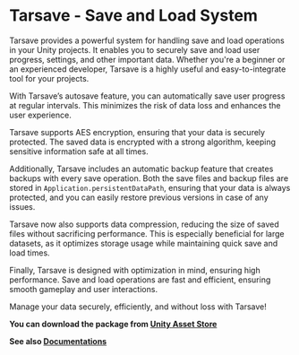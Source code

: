 # Tarsave - Save and Load System

Tarsave provides a powerful system for handling save and load operations in your Unity projects. It enables you to securely save and load user progress, settings, and other important data. Whether you're a beginner or an experienced developer, Tarsave is a highly useful and easy-to-integrate tool for your projects.

With Tarsave’s autosave feature, you can automatically save user progress at regular intervals. This minimizes the risk of data loss and enhances the user experience.

Tarsave supports AES encryption, ensuring that your data is securely protected. The saved data is encrypted with a strong algorithm, keeping sensitive information safe at all times.

Additionally, Tarsave includes an automatic backup feature that creates backups with every save operation. Both the save files and backup files are stored in `Application.persistentDataPath`, ensuring that your data is always protected, and you can easily restore previous versions in case of any issues.

Tarsave now also supports data compression, reducing the size of saved files without sacrificing performance. This is especially beneficial for large datasets, as it optimizes storage usage while maintaining quick save and load times.

Finally, Tarsave is designed with optimization in mind, ensuring high performance. Save and load operations are fast and efficient, ensuring smooth gameplay and user interactions.

Manage your data securely, efficiently, and without loss with Tarsave!

**You can download the package from [Unity Asset Store](https://assetstore.unity.com/packages/slug/301159)**

**See also [Documentations](https://tariksavas.gitbook.io/tarsave)**
